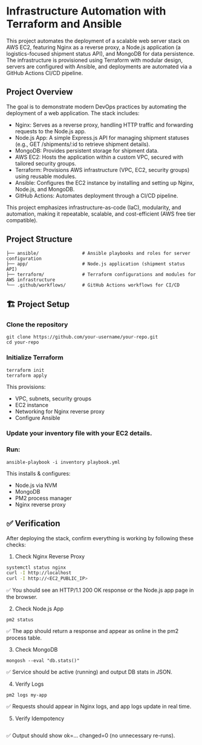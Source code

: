 # Infrastructure Automation with Terraform and Ansible
This project automates the deployment of a scalable web server stack on AWS EC2, featuring Nginx as a reverse proxy, a Node.js application (a logistics-focused shipment status API), and MongoDB for data persistence. The infrastructure is provisioned using Terraform with modular design, servers are configured with Ansible, and deployments are automated via a GitHub Actions CI/CD pipeline.

## Project Overview
The goal is to demonstrate modern DevOps practices by automating the deployment of a web application. The stack includes:

- Nginx: Serves as a reverse proxy, handling HTTP traffic and forwarding requests to the Node.js app.
- Node.js App: A simple Express.js API for managing shipment statuses (e.g., GET /shipments/:id to retrieve shipment details).
- MongoDB: Provides persistent storage for shipment data.
- AWS EC2: Hosts the application within a custom VPC, secured with tailored security groups.
- Terraform: Provisions AWS infrastructure (VPC, EC2, security groups) using reusable modules.
- Ansible: Configures the EC2 instance by installing and setting up Nginx, Node.js, and MongoDB.
- GitHub Actions: Automates deployment through a CI/CD pipeline.

This project emphasizes infrastructure-as-code (IaC), modularity, and automation, making it repeatable, scalable, and cost-efficient (AWS free tier compatible).


## Project Structure
```infra-automation/
├── ansible/                # Ansible playbooks and roles for server configuration
├── app/                    # Node.js application (shipment status API)
├── terraform/              # Terraform configurations and modules for AWS infrastructure
└── .github/workflows/      # GitHub Actions workflows for CI/CD

```
## 🏗️ Project Setup

### Clone the repository
```
git clone https://github.com/your-username/your-repo.git
cd your-repo
```

### Initialize Terraform
```cd terraform
terraform init
terraform apply
```
This provisions:
- VPC, subnets, security groups
- EC2 instance
- Networking for Nginx reverse proxy
- Configure Ansible

### Update your inventory file with your EC2 details.

### Run:
```ansible-playbook -i inventory playbook.yml```

This installs & configures:
- Node.js via NVM
- MongoDB
- PM2 process manager
- Nginx reverse proxy

## ✅ Verification  

After deploying the stack, confirm everything is working by following these checks:  

 1. Check Nginx Reverse Proxy  
```bash
systemctl status nginx
curl -I http://localhost
curl -I http://<EC2_PUBLIC_IP>
```
✅ You should see an HTTP/1.1 200 OK response or the Node.js app page in the browser.

2. Check Node.js App
```curl http://localhost:3000
pm2 status
```
✅ The app should return a response and appear as online in the pm2 process table.

3. Check MongoDB
```systemctl status mongod
mongosh --eval "db.stats()"
```
✅ Service should be active (running) and output DB stats in JSON.

4. Verify Logs
```tail -f /var/log/nginx/access.log /var/log/nginx/error.log
pm2 logs my-app
```
✅ Requests should appear in Nginx logs, and app logs update in real time.

5. Verify Idempotency
```ansible-playbook -i inventory playbook.yml
```
✅ Output should show ok=... changed=0 (no unnecessary re-runs).
